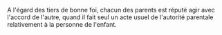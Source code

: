   
 A l'égard des tiers de bonne foi, chacun des parents est réputé agir avec l'accord de l'autre, quand il fait seul un acte usuel de l'autorité parentale relativement à la personne de l'enfant.  

  
